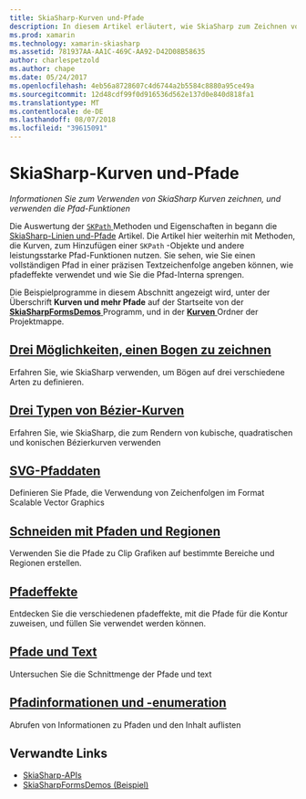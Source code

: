 ```yaml
---
title: SkiaSharp-Kurven und-Pfade
description: In diesem Artikel erläutert, wie SkiaSharp zum Zeichnen von Kurven und Pfad-Features in Xamarin.Forms-Anwendungen verwenden, und dies mit Beispielcode veranschaulicht.
ms.prod: xamarin
ms.technology: xamarin-skiasharp
ms.assetid: 781937AA-AA1C-469C-AA92-D42D08B58635
author: charlespetzold
ms.author: chape
ms.date: 05/24/2017
ms.openlocfilehash: 4eb56a8728607c4d6744a2b5584c8880a95ce49a
ms.sourcegitcommit: 12d48cdf99f0d916536d562e137d0e840d818fa1
ms.translationtype: MT
ms.contentlocale: de-DE
ms.lasthandoff: 08/07/2018
ms.locfileid: "39615091"
---
```

# <a name="skiasharp-curves-and-paths"></a>SkiaSharp-Kurven und-Pfade

_Informationen Sie zum Verwenden von SkiaSharp Kurven zeichnen, und verwenden die Pfad-Funktionen_

Die Auswertung der [ `SKPath` ](https://developer.xamarin.com/api/type/SkiaSharp.SKPath/) Methoden und Eigenschaften in begann die [SkiaSharp-Linien und-Pfade](~/xamarin-forms/user-interface/graphics/skiasharp/paths/index.md) Artikel. Die Artikel hier weiterhin mit Methoden, die Kurven, zum Hinzufügen einer `SKPath` -Objekte und andere leistungsstarke Pfad-Funktionen nutzen. Sie sehen, wie Sie einen vollständigen Pfad in einer präzisen Textzeichenfolge angeben können, wie pfadeffekte verwendet und wie Sie die Pfad-Interna sprengen.

Die Beispielprogramme in diesem Abschnitt angezeigt wird, unter der Überschrift **Kurven und mehr Pfade** auf der Startseite von der [ **SkiaSharpFormsDemos** ](https://developer.xamarin.com/samples/xamarin-forms/SkiaSharpForms/Demos/) Programm, und in der [ **Kurven** ](https://github.com/xamarin/xamarin-forms-samples/tree/master/SkiaSharpForms/Demos/Demos/SkiaSharpFormsDemos/Curves) Ordner der Projektmappe.

## <a name="three-ways-to-draw-an-arcarcsmd"></a>[Drei Möglichkeiten, einen Bogen zu zeichnen](arcs.md)

Erfahren Sie, wie SkiaSharp verwenden, um Bögen auf drei verschiedene Arten zu definieren.

## <a name="three-types-of-bzier-curvesbeziersmd"></a>[Drei Typen von Bézier-Kurven](beziers.md)

Erfahren Sie, wie SkiaSharp, die zum Rendern von kubische, quadratischen und konischen Bézierkurven verwenden

## <a name="svg-path-datapath-datamd"></a>[SVG-Pfaddaten](path-data.md)

Definieren Sie Pfade, die Verwendung von Zeichenfolgen im Format Scalable Vector Graphics

## <a name="clipping-with-paths-and-regionsclippingmd"></a>[Schneiden mit Pfaden und Regionen](clipping.md)

Verwenden Sie die Pfade zu Clip Grafiken auf bestimmte Bereiche und Regionen erstellen.

## <a name="path-effectseffectsmd"></a>[Pfadeffekte](effects.md)

Entdecken Sie die verschiedenen pfadeffekte, mit die Pfade für die Kontur zuweisen, und füllen Sie verwendet werden können.

## <a name="paths-and-texttext-pathsmd"></a>[Pfade und Text](text-paths.md)

Untersuchen Sie die Schnittmenge der Pfade und text

## <a name="path-information-and-enumerationinformationmd"></a>[Pfadinformationen und -enumeration](information.md)

Abrufen von Informationen zu Pfaden und den Inhalt auflisten


## <a name="related-links"></a>Verwandte Links

- [SkiaSharp-APIs](https://developer.xamarin.com/api/root/SkiaSharp/)
- [SkiaSharpFormsDemos (Beispiel)](https://developer.xamarin.com/samples/xamarin-forms/SkiaSharpForms/Demos/)

